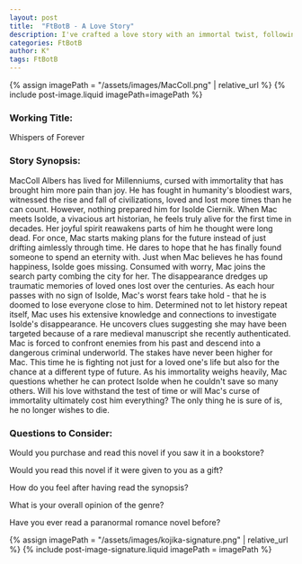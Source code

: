 ```yaml
---
layout: post
title:  "FtBotB - A Love Story"
description: I've crafted a love story with an immortal twist, following MacColl Albers, a man who's lived through millennia of human history only to find real purpose when he meets art historian Isolde Ciernik. When she mysteriously disappears, the story transforms into a tense investigation that forces Mac to confront both his painful past and dangerous present. Through Mac's desperate search for Isolde, I explore themes of eternal love, the burden of immortality, and how finding the right person can give even an endless life new meaning. The story challenges whether love can truly conquer time and whether someone who's lost everything can find the courage to risk their heart again.
categories: FtBotB
author: K°
tags: FtBotB
---
```


<div>
{% assign imagePath = "/assets/images/MacColl.png" | relative_url %}
{% include post-image.liquid imagePath=imagePath %}
</div>

### Working Title:
Whispers of Forever

### Story Synopsis:
MacColl Albers has lived for Millenniums, cursed with immortality that has brought him more pain than joy. He has fought in humanity's bloodiest wars, witnessed the rise and fall of civilizations, loved and lost more times than he can count. However, nothing prepared him for Isolde Ciernik. When Mac meets Isolde, a vivacious art historian, he feels truly alive for the first time in decades. Her joyful spirit reawakens parts of him he thought were long dead. For once, Mac starts making plans for the future instead of just drifting aimlessly through time. He dares to hope that he has finally found someone to spend an eternity with. Just when Mac believes he has found happiness, Isolde goes missing. Consumed with worry, Mac joins the search party combing the city for her. The disappearance dredges up traumatic memories of loved ones lost over the centuries. As each hour passes with no sign of Isolde, Mac's worst fears take hold - that he is doomed to lose everyone close to him. Determined not to let history repeat itself, Mac uses his extensive knowledge and connections to investigate Isolde's disappearance. He uncovers clues suggesting she may have been targeted because of a rare medieval manuscript she recently authenticated. Mac is forced to confront enemies from his past and descend into a dangerous criminal underworld. The stakes have never been higher for Mac. This time he is fighting not just for a loved one's life but also for the chance at a different type of future. As his immortality weighs heavily, Mac questions whether he can protect Isolde when he couldn't save so many others. Will his love withstand the test of time or will Mac's curse of immortality ultimately cost him everything? The only thing he is sure of is, he no longer wishes to die.

### Questions to Consider:
Would you purchase and read this novel if you saw it in a bookstore?

Would you read this novel if it were given to you as a gift?

How do you feel after having read the synopsis?

What is your overall opinion of the genre?

Have you ever read a paranormal romance novel before?

<!-- signature -->
{% assign imagePath = "/assets/images/kojika-signature.png" | relative_url %}
{% include post-image-signature.liquid imagePath = imagePath %}